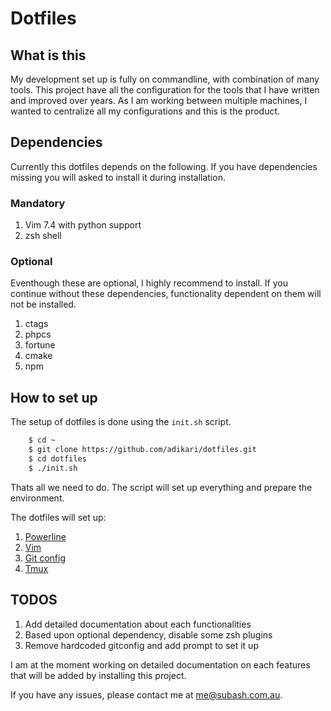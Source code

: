 # Dotfiles

## What is this

My development set up is fully on commandline, with combination of many tools. This project have all the configuration for the tools that I have written and improved over years. As I am working between multiple machines, I wanted to centralize all my configurations and this is the product.

## Dependencies

Currently this dotfiles depends on the following. If you have dependencies missing you will asked to install it during installation.

### Mandatory
1. Vim 7.4 with python support
2. zsh shell

### Optional
Eventhough these are optional, I highly recommend to install. If you continue without these dependencies, functionality dependent on them will not be installed.

1. ctags
2. phpcs
3. fortune
4. cmake
5. npm


## How to set up

The setup of dotfiles is done using the `init.sh` script.

```sh
    $ cd ~
    $ git clone https://github.com/adikari/dotfiles.git
    $ cd dotfiles
    $ ./init.sh
```

Thats all we need to do. The script will set up everything and prepare the environment.

The dotfiles will set up:

1. [Powerline]
2. [Vim]
3. [Git config]
4. [Tmux]

## TODOS
1. Add detailed documentation about each functionalities
2. Based upon optional dependency, disable some zsh plugins
3. Remove hardcoded gitconfig and add prompt to set it up


I am at the moment working on detailed documentation on each features that will be added by installing this project.

If you have any issues, please contact me at me@subash.com.au.

[Powerline]: https://github.com/powerline/powerline
[Vim]: http://www.vim.org/
[Git config]: http://git-scm.com/docs/git-config
[Tmux]: https://tmux.github.io/
